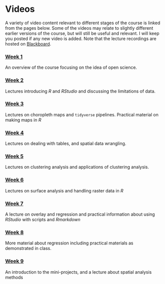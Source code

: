 # Videos
A variety of video content relevant to different stages of the course is linked from the pages below. Some of the videos may relate to slightly different earlier versions of the course, but will still be useful and relevant. I will keep you posted if any new video is added. Note that the lecture recordings are hosted on [Blackboard](https://blackboard.vuw.ac.nz "VUW Blackboard").

### [Week 1](video-indexes/week01.md)
An overview of the course focusing on the idea of open science.

### [Week 2](video-indexes/week02.md)
Lectures introducing _R_ and _RStudio_ and discussing the limitations of data.

### [Week 3](video-indexes/week03.md)
Lectures on choropleth maps and `tidyverse` pipelines. Practical material on making maps in _R_

### [Week 4](video-indexes/week04.md)
Lectures on dealing with tables, and spatial data wrangling.

### [Week 5](video-indexes/week05.md)
Lectures on clustering analysis and applications of clustering analysis.

### [Week 6](video-indexes/week06.md)
Lectures on surface analysis and handling raster data in _R_

### [Week 7](video-indexes/week07.md)
A lecture on overlay and regression and practical information about using _RStudio_ with scripts and _Rmarkdown_

### [Week 8](video-indexes/week08.md)
More material about regression including practical materials as demonstrated in class.

### [Week 9](video-indexes/week09.md)
An introduction to the mini-projects, and a lecture about spatial analysis methods
